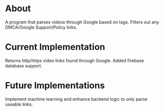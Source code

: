 # About
A program that parses videos through Google based on tags. Filters out any DMCA/Google Support/Policy links. 

# Current Implementation
Returns http/https video links found through Google. Added firebase database support.

# Future Implementations
Implement machine learning and enhance backend logic to only parse useable links.